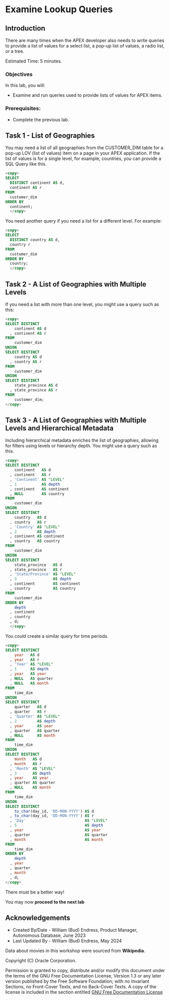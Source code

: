# Examine Lookup Queries

## Introduction

There are many times when the APEX developer also needs to write queries to provide a list of values for a select list, a pop-up list of values, a radio list, or a tree.

Estimated Time:  5 minutes.

### Objectives

In this lab, you will:

- Examine and run queries used to provide lists of values for APEX items.

### Prerequisites:

- Complete the previous lab.

## Task 1 - List of Geographies

You may need a list of all geographies from the CUSTOMER_DIM table for a pop-up LOV (list of values) item on a page in your APEX application.  If the list of values is for a single level, for example, countries, you can provide a SQL Query like this.

~~~SQL
<copy>
SELECT
  DISTINCT continent AS d,
  continent AS r
FROM
  customer_dim
ORDER BY
  continent;
  </copy>
~~~

You need another query if you need a list for a different level.  For example:

~~~SQL
<copy>
SELECT
  DISTINCT country AS d,
  country r
FROM
  customer_dim
ORDER BY
  country;
  </copy>
~~~

## Task 2 - A List of Geographies with Multiple Levels

If you need a list with more than one level, you might use a query such as this:

~~~SQL
<copy>
SELECT DISTINCT
    continent AS d
  , continent AS r
FROM
    customer_dim
UNION
SELECT DISTINCT
    country AS d
  , country AS r
FROM
    customer_dim
UNION
SELECT DISTINCT
    state_province AS d
  , state_province AS r
FROM
    customer_dim;
</copy>
~~~

## Task 3 - A List of Geographies with Multiple Levels and Hierarchical Metadata

Including hierarchical metadata enriches the list of geographies, allowing for filters using levels or hierarchy depth.  You might use a query such as this.

~~~SQL
<copy>
SELECT DISTINCT
    continent   AS d
  , continent   AS r
  , 'Continent' AS "LEVEL"
  , 1           AS depth
  , continent   AS continent
  , NULL        AS country
FROM
    customer_dim
UNION
SELECT DISTINCT
    country   AS d
  , country   AS r
  , 'Country' AS "LEVEL"
  , 2         AS depth
  , continent AS continent
  , country   AS country
FROM
    customer_dim
UNION
SELECT DISTINCT
    state_province   AS d
  , state_province   AS r
  , 'State/Province' AS "LEVEL"
  , 3                AS depth
  , continent        AS continent
  , country          AS country
FROM
    customer_dim
ORDER BY
    depth
  , continent
  , country
  , d;
  </copy>
  ~~~

You could create a similar query for time periods.

~~~SQL
<copy>
SELECT DISTINCT
    year   AS d
  , year   AS r
  , 'Year' AS "LEVEL"
  , 1      AS depth
  , year   AS year
  , NULL   AS quarter
  , NULL   AS month
FROM
    time_dim
UNION
SELECT DISTINCT
    quarter   AS d
  , quarter   AS r
  , 'Quarter' AS "LEVEL"
  , 2         AS depth
  , year      AS year
  , quarter   AS quarter
  , NULL      AS month
FROM
    time_dim
UNION
SELECT DISTINCT
    month   AS d
  , month   AS r
  , 'Month' AS "LEVEL"
  , 3       AS depth
  , year    AS year
  , quarter AS quarter
  , NULL    AS month
FROM
    time_dim
UNION
SELECT DISTINCT
    to_char(day_id, 'DD-MON-YYYY') AS d
  , to_char(day_id, 'DD-MON-YYYY') AS r
  , 'Day'                          AS "LEVEL"
  , 5                              AS depth
  , year                           AS year
  , quarter                        AS quarter
  , month                          AS month
FROM
    time_dim
ORDER BY
    depth
  , year
  , quarter
  , month
  , d;
</copy>
~~~

There must be a better way!

You may now **proceed to the next lab**

## Acknowledgements

- Created By/Date - William (Bud) Endress, Product Manager, Autonomous Database, June 2023
- Last Updated By - William (Bud) Endress, May 2024

Data about movies in this workshop were sourced from **Wikipedia**.

Copyright (C)  Oracle Corporation.

Permission is granted to copy, distribute and/or modify this document
under the terms of the GNU Free Documentation License, Version 1.3
or any later version published by the Free Software Foundation;
with no Invariant Sections, no Front-Cover Texts, and no Back-Cover Texts.
A copy of the license is included in the section entitled [GNU Free Documentation License](files/gnu-free-documentation-license.txt)